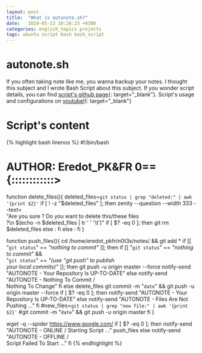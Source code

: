 ```yaml
---
layout: post
title:  "What is autonote.sh?"
date:   2019-05-13 10:26:23 +0300
categories: english_topics projects
tags: ubuntu script bash bash_script
---
```

# autonote.sh
If you often taking note like me, you wanna backup your notes. I thought this subject and I wrote Bash Script about this subject. If you wonder script details, you can find [script's github page](https://github.com/eredotpkfr/autonote.sh){: target="_blank"}. Script's usage and configurations on [youtube!](https://www.youtube.com/watch?v=3x0NBIHnO4s){: target="_blank"}
<br/>
# Script's content

{% highlight bash linenos %}
#!/bin/bash

# AUTHOR: Eredot_PK&FR       0=={::::::::::::>

function delete_files(){
    deleted_files=`git status | grep "deleted:" | awk '{print $2}'`
    if [ ! -z "$deleted_files" ]; then
        zenity --question --width 333 --text=\
    "Are you sure ? Do you want to delete this/these files \
    ?\n $(echo -n $deleted_files | tr ' ' '\t')"
        if [ $? -eq 0 ]; then
            git rm $deleted_files
        else :
    fi
    else :
    fi }

function push_files(){
    cd /home/eredot_pkfr/n0t3s/notes/ && git add *
    if [[ "`git status`" == *"nothing to commit"* ]]; then
        if [[ "`git status`" == *"nothing to commit"* && \
    "`git status`" == *"(use \"git push\" to publish \
    your local commits)"* ]]; then
	    git push -u origin master --force
            notify-send "AUTONOTE - Your Repository Is UP-TO-DATE"
    else
	    notify-send "AUTONOTE - Nothing To Commit      /      \
        Nothing To Change"
        fi
    else
        delete_files
    git commit -m "`date`" && git push -u origin master --force
    if [ $? -eq 0 ]; then
	    notify-send "AUTONOTE - Your Repository Is UP-TO-DATE"
    else
	    notify-send "AUTONOTE - Files Are Not Pushing ..."
    fi
        #new_files=`git status | grep "new file:" | awk '{print $2}'`
        #git commit -m "`date`" && git push -u origin master
    fi }

wget -q --spider https://www.google.com/
if [ $? -eq 0 ]; then
    notify-send "AUTONOTE - ONLINE      /      Starting Script ..."
    push_files
else
        notify-send "AUTONOTE - OFFLINE      /      \
    Script Failed To Start ..."
fi
{% endhighlight %}
